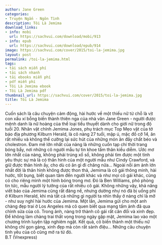 ```yaml
---
author: Jane Green
categories:
- Truyện Ngắn - Ngôn Tình
description: Tôi Là Jemima
download_links:
- info: mobi
  url: https://sachvui.com/download/mobi/913
- info: epub
  url: https://sachvui.com/download/epub/914
image: https://sachvui.com/cover/2015/toi-la-jemima.jpg
layout: post
permalink: /toi-la-jemima.html
tags:
- tải sách miễn phí
- tải sách nhanh
- tải ebooks miễn phí
- pdf miễn phí
- Tôi Là Jemima ebook
- Tôi Là Jemima pdf
thumbnail_url: https://sachvui.com/cover/2015/toi-la-jemima.jpg
title: Tôi Là Jemima
---
```


 <div class="item-desc text-justify"> Cuốn sách là câu chuyện cảm động, hài hước về một thiếu nữ từ chỗ là vịt con xấu xí bỗng biến thành thiên nga của nhà văn Jane Green - người được mệnh danh là nữ hoàng của thể loại tiểu thuyết dành cho giới nữ trong độ tuổi 20. Nhân vật chính Jemima Jones, phụ trách mục Top Mẹo vặt của tờ báo địa phương Kilburn Herald, là cô nàng 27 tuổi, mập ú, mặc đồ cỡ 14, ăn rất nhiều và không thể cưỡng lại sức hút của những món ăn đầy chất béo và cholestron. Đam mê lớn nhất của nàng là những cuốn tạp chí thời trang bóng bẩy, nơi những cô người mẫu tự tin khoe tấm thân kiều diễm. Ước mơ lớn nhất của nàng, không phải trúng xổ số, không phải tìm được một tình yêu thực sự mà là có thân hình của một người mẫu như Cindy Crawford, và giữ được thân hình ấy, cho dù có ăn gì đi chăng nữa... Ngoài nỗi ám ảnh lớn nhất đời là thân hình không được thon thả, Jemima là cô gái thông minh, hài hước, tốt bụng, biết quan tâm đến người khác và như mọi cô gái khác, cũng có cho riêng mình một hình bóng trong mơ. Đó là Ben Williams, phó phòng tin tức, mẫu người lý tưởng của rất nhiều cô gái. Không những vậy, khả năng viết báo của Jemima cũng rất đáng nể, nhưng dường như nó đã bị uổng phí ở Kilburn Herald, khi mà tất cả những gì người ta nhìn thấy ở nàng chỉ là mỡ - như suy nghĩ hài hước của Jemima. Một lần, Jemima gửi cho một anh chàng đẹp trai ở Los Angeles mà cô quen biết qua mạng tấm ảnh đã qua chỉnh sửa của cô. Trong ảnh, nàng trở thành cô gái rất cân đối và xinh đẹp. Để không làm chàng trai thất vọng trong ngày gặp mặt, Jemima lao vào một chương trình luyện tập nghiêm ngặt. Kết quả, cô biến thành một thiếu nữ không chỉ gọn gàng, xinh đẹp mà còn rất sành điệu... Những câu chuyện tình yêu của cô cũng mở ra từ đó.<br> B.T (Vnexpress) </div>